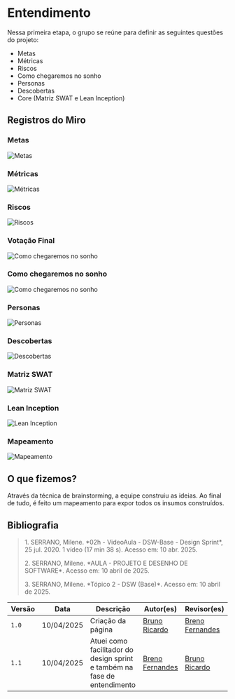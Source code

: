 # Entendimento

Nessa primeira etapa, o grupo se reúne para definir as seguintes questões do projeto:

- Metas
- Métricas
- Riscos
- Como chegaremos no sonho
- Personas
- Descobertas
- Core (Matriz SWAT e Lean Inception)

## Registros do Miro

### Metas
![Metas](/assets/DesignSprint/1.metas.png)

### Métricas
![Métricas](/assets/DesignSprint/2.metricas.png)

### Riscos
![Riscos](/assets/DesignSprint/3.riscos.png)

### Votação Final
![Como chegaremos no sonho](/assets/DesignSprint/4.parte1.png)

### Como chegaremos no sonho
![Como chegaremos no sonho](/assets/DesignSprint/5.sonho.png)

### Personas
![Personas](/assets/DesignSprint/6.persona.png)

### Descobertas
![Descobertas](/assets/DesignSprint/7.descobertas.png)

### Matriz SWAT
![Matriz SWAT](/assets/DesignSprint/8.swat.png)

### Lean Inception
![Lean Inception](/assets/DesignSprint/9.leanInception.png)

### Mapeamento
![Mapeamento](/assets/DesignSprint/10.map.png)

## O que fizemos?

Através da técnica de brainstorming, a equipe construiu as ideias. Ao final de tudo, é feito um mapeamento para expor todos os insumos construídos.

## Bibliografia

> <p id="1">1. SERRANO, Milene. *02h - VideoAula - DSW-Base - Design Sprint*, 25 jul. 2020. 1 vídeo (17 min 38 s). Acesso em: 10 abr. 2025.</p>
> <p id="2">2. SERRANO, Milene. *AULA - PROJETO E DESENHO DE SOFTWARE*. Acesso em: 10 abril de 2025.</p>  
> <p id="3">3. SERRANO, Milene. *Tópico 2 - DSW (Base)*. Acesso em: 10 abril de 2025.</p>

| Versão | Data       | Descrição                                      | Autor(es)                         | Revisor(es)                     |
|--------|------------|------------------------------------------------|-----------------------------------|---------------------------------|
| `1.0`  | 10/04/2025 | Criação da página  | [Bruno Ricardo](https://github.com/EhOBruno) | [Breno Fernandes](https://github.com/Brenofrds) |
| `1.1`  | 10/04/2025 | Atuei como facilitador do design sprint e também na fase de entendimento  | [Breno Fernandes](https://github.com/Brenofrds) | [Bruno Ricardo](https://github.com/EhOBruno) |